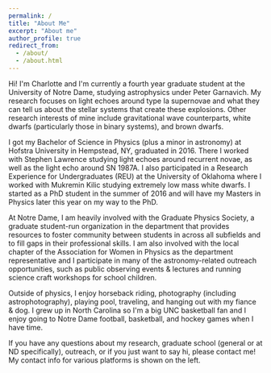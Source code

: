 ```yaml
---
permalink: /
title: "About Me"
excerpt: "About me"
author_profile: true
redirect_from:
  - /about/
  - /about.html
---
```


Hi! I'm Charlotte and I'm currently a fourth year graduate student at the University of Notre Dame, studying astrophysics under Peter Garnavich. My research focuses on light echoes around type Ia supernovae and what they can tell us about the stellar systems that create these explosions. Other research interests of mine include gravitational wave counterparts, white dwarfs (particularly those in binary systems), and brown dwarfs. 

I got my Bachelor of Science in Physics (plus a minor in astronomy) at Hofstra University in Hempstead, NY, graduated in 2016. There I worked with Stephen Lawrence studying light echoes around recurrent novae, as well as the light echo around SN 1987A. I also participated in a Research Experience for Undergraduates (REU) at the University of Oklahoma where I worked with Mukremin Kilic studying extremely low mass white dwarfs. I started as a PhD student in the summer of 2016 and will have my Masters in Physics later this year on my way to the PhD.

At Notre Dame, I am heavily involved with the Graduate Physics Society, a graduate student-run organization in the department that provides resources to foster community between students in across all subfields and to fill gaps in their professional skills. I am also involved with the local chapter of the Association for Women in Physics as the department representative and I participate in many of the astronomy-related outreach opportunities, such as public observing events & lectures and running science craft workshops for school children.

Outside of physics, I enjoy horseback riding, photography (including astrophotography), playing pool, traveling, and hanging out with my fiance & dog. I grew up in North Carolina so I'm a big UNC basketball fan and I enjoy going to Notre Dame football, basketball, and hockey games when I have time.

If you have any questions about my research, graduate school (general or at ND specifically), outreach, or if you just want to say hi, please contact me! My contact info for various platforms is shown on the left.